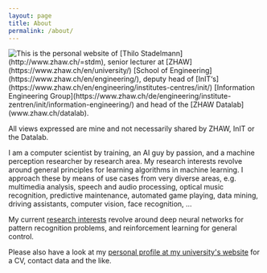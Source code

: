```yaml
---
layout: page
title: About
permalink: /about/
---
```


<img style="float:left" src="http://stdm.github.io/images/thilo_sds2015.jpg" />
This is the personal website of [Thilo Stadelmann](http://www.zhaw.ch/=stdm), senior lecturer at [ZHAW](https://www.zhaw.ch/en/university/) [School of Engineering](https://www.zhaw.ch/en/engineering/), deputy head of [InIT‘s](https://www.zhaw.ch/en/engineering/institutes-centres/init/) [Information Engineering Group](https://www.zhaw.ch/de/engineering/institute-zentren/init/information-engineering/) and head of the [ZHAW Datalab](www.zhaw.ch/datalab).

All views expressed are mine and not necessarily shared by ZHAW, InIT or the Datalab.

I am a computer scientist by training, an AI guy by passion, and a machine perception researcher by research area. My research interests revolve around general principles for learning algorithms in machine learning. I approach these by means of use cases from very diverse areas, e.g. multimedia analysis, speech and audio processing, optical music recognition, predictive maintenance, automated game playing, data mining, driving assistants, computer vision, face recognition, ...

My current [research interests](https://stdm.github.io/research/) revolve around deep neural networks for pattern recognition problems, and reinforcement learning for general control.

Please also have a look at my [personal profile at my university's website](http://www.zhaw.ch/=stdm) for a CV, contact data and the like.
